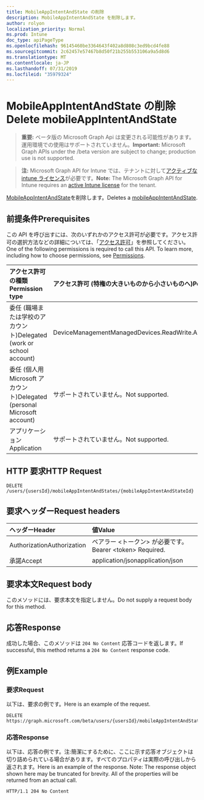 ```yaml
---
title: MobileAppIntentAndState の削除
description: MobileAppIntentAndState を削除します。
author: rolyon
localization_priority: Normal
ms.prod: Intune
doc_type: apiPageType
ms.openlocfilehash: 96145460be3364643f402a8d808c3ed9bcd4fe88
ms.sourcegitcommit: 2c62457e57467b8d50f21b255b553106a9a5d8d6
ms.translationtype: MT
ms.contentlocale: ja-JP
ms.lasthandoff: 07/31/2019
ms.locfileid: "35979324"
---
```

# <a name="delete-mobileappintentandstate"></a><span data-ttu-id="ce481-103">MobileAppIntentAndState の削除</span><span class="sxs-lookup"><span data-stu-id="ce481-103">Delete mobileAppIntentAndState</span></span>

> <span data-ttu-id="ce481-104">**重要:** ベータ版の Microsoft Graph Api は変更される可能性があります。運用環境での使用はサポートされていません。</span><span class="sxs-lookup"><span data-stu-id="ce481-104">**Important:** Microsoft Graph APIs under the /beta version are subject to change; production use is not supported.</span></span>

> <span data-ttu-id="ce481-105">**注:** Microsoft Graph API for Intune では、テナントに対して[アクティブな intune ライセンス](https://go.microsoft.com/fwlink/?linkid=839381)が必要です。</span><span class="sxs-lookup"><span data-stu-id="ce481-105">**Note:** The Microsoft Graph API for Intune requires an [active Intune license](https://go.microsoft.com/fwlink/?linkid=839381) for the tenant.</span></span>

<span data-ttu-id="ce481-106">[MobileAppIntentAndState](../resources/intune-troubleshooting-mobileappintentandstate.md)を削除します。</span><span class="sxs-lookup"><span data-stu-id="ce481-106">Deletes a [mobileAppIntentAndState](../resources/intune-troubleshooting-mobileappintentandstate.md).</span></span>

## <a name="prerequisites"></a><span data-ttu-id="ce481-107">前提条件</span><span class="sxs-lookup"><span data-stu-id="ce481-107">Prerequisites</span></span>
<span data-ttu-id="ce481-p101">この API を呼び出すには、次のいずれかのアクセス許可が必要です。アクセス許可の選択方法などの詳細については、「[アクセス許可](/graph/permissions-reference)」を参照してください。</span><span class="sxs-lookup"><span data-stu-id="ce481-p101">One of the following permissions is required to call this API. To learn more, including how to choose permissions, see [Permissions](/graph/permissions-reference).</span></span>

|<span data-ttu-id="ce481-110">アクセス許可の種類</span><span class="sxs-lookup"><span data-stu-id="ce481-110">Permission type</span></span>|<span data-ttu-id="ce481-111">アクセス許可 (特権の大きいものから小さいものへ)</span><span class="sxs-lookup"><span data-stu-id="ce481-111">Permissions (from most to least privileged)</span></span>|
|:---|:---|
|<span data-ttu-id="ce481-112">委任 (職場または学校のアカウント)</span><span class="sxs-lookup"><span data-stu-id="ce481-112">Delegated (work or school account)</span></span>|<span data-ttu-id="ce481-113">DeviceManagementManagedDevices.ReadWrite.All</span><span class="sxs-lookup"><span data-stu-id="ce481-113">DeviceManagementManagedDevices.ReadWrite.All</span></span>|
|<span data-ttu-id="ce481-114">委任 (個人用 Microsoft アカウント)</span><span class="sxs-lookup"><span data-stu-id="ce481-114">Delegated (personal Microsoft account)</span></span>|<span data-ttu-id="ce481-115">サポートされていません。</span><span class="sxs-lookup"><span data-stu-id="ce481-115">Not supported.</span></span>|
|<span data-ttu-id="ce481-116">アプリケーション</span><span class="sxs-lookup"><span data-stu-id="ce481-116">Application</span></span>|<span data-ttu-id="ce481-117">サポートされていません。</span><span class="sxs-lookup"><span data-stu-id="ce481-117">Not supported.</span></span>|

## <a name="http-request"></a><span data-ttu-id="ce481-118">HTTP 要求</span><span class="sxs-lookup"><span data-stu-id="ce481-118">HTTP Request</span></span>
<!-- {
  "blockType": "ignored"
}
-->
``` http
DELETE /users/{usersId}/mobileAppIntentAndStates/{mobileAppIntentAndStateId}
```

## <a name="request-headers"></a><span data-ttu-id="ce481-119">要求ヘッダー</span><span class="sxs-lookup"><span data-stu-id="ce481-119">Request headers</span></span>
|<span data-ttu-id="ce481-120">ヘッダー</span><span class="sxs-lookup"><span data-stu-id="ce481-120">Header</span></span>|<span data-ttu-id="ce481-121">値</span><span class="sxs-lookup"><span data-stu-id="ce481-121">Value</span></span>|
|:---|:---|
|<span data-ttu-id="ce481-122">Authorization</span><span class="sxs-lookup"><span data-stu-id="ce481-122">Authorization</span></span>|<span data-ttu-id="ce481-123">ベアラー &lt;トークン&gt; が必要です。</span><span class="sxs-lookup"><span data-stu-id="ce481-123">Bearer &lt;token&gt; Required.</span></span>|
|<span data-ttu-id="ce481-124">承諾</span><span class="sxs-lookup"><span data-stu-id="ce481-124">Accept</span></span>|<span data-ttu-id="ce481-125">application/json</span><span class="sxs-lookup"><span data-stu-id="ce481-125">application/json</span></span>|

## <a name="request-body"></a><span data-ttu-id="ce481-126">要求本文</span><span class="sxs-lookup"><span data-stu-id="ce481-126">Request body</span></span>
<span data-ttu-id="ce481-127">このメソッドには、要求本文を指定しません。</span><span class="sxs-lookup"><span data-stu-id="ce481-127">Do not supply a request body for this method.</span></span>

## <a name="response"></a><span data-ttu-id="ce481-128">応答</span><span class="sxs-lookup"><span data-stu-id="ce481-128">Response</span></span>
<span data-ttu-id="ce481-129">成功した場合、このメソッドは `204 No Content` 応答コードを返します。</span><span class="sxs-lookup"><span data-stu-id="ce481-129">If successful, this method returns a `204 No Content` response code.</span></span>

## <a name="example"></a><span data-ttu-id="ce481-130">例</span><span class="sxs-lookup"><span data-stu-id="ce481-130">Example</span></span>

### <a name="request"></a><span data-ttu-id="ce481-131">要求</span><span class="sxs-lookup"><span data-stu-id="ce481-131">Request</span></span>
<span data-ttu-id="ce481-132">以下は、要求の例です。</span><span class="sxs-lookup"><span data-stu-id="ce481-132">Here is an example of the request.</span></span>
``` http
DELETE https://graph.microsoft.com/beta/users/{usersId}/mobileAppIntentAndStates/{mobileAppIntentAndStateId}
```

### <a name="response"></a><span data-ttu-id="ce481-133">応答</span><span class="sxs-lookup"><span data-stu-id="ce481-133">Response</span></span>
<span data-ttu-id="ce481-p102">以下は、応答の例です。注:簡潔にするために、ここに示す応答オブジェクトは切り詰められている場合があります。すべてのプロパティは実際の呼び出しから返されます。</span><span class="sxs-lookup"><span data-stu-id="ce481-p102">Here is an example of the response. Note: The response object shown here may be truncated for brevity. All of the properties will be returned from an actual call.</span></span>
``` http
HTTP/1.1 204 No Content
```





